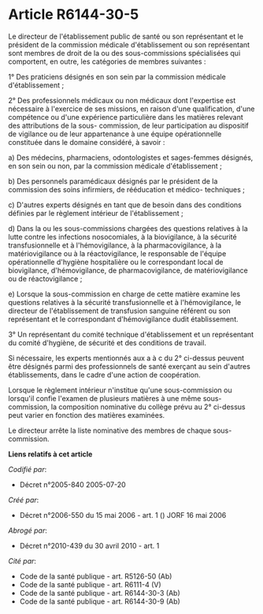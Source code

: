 # Article R6144-30-5

Le directeur de l'établissement public de santé ou son représentant et le président de la commission médicale d'établissement
ou son représentant sont membres de droit de la ou des sous-commissions spécialisées qui comportent, en outre, les catégories
de membres suivantes :

1° Des praticiens désignés en son sein par la commission médicale d'établissement ;

2° Des professionnels médicaux ou non médicaux dont l'expertise est nécessaire à l'exercice de ses missions, en raison d'une
qualification, d'une compétence ou d'une expérience particulière dans les matières relevant des attributions de la sous-
commission, de leur participation au dispositif de vigilance ou de leur appartenance à une équipe opérationnelle constituée
dans le domaine considéré, à savoir :

a) Des médecins, pharmaciens, odontologistes et sages-femmes désignés, en son sein ou non, par la commission médicale
d'établissement ;

b) Des personnels paramédicaux désignés par le président de la commission des soins infirmiers, de rééducation et médico-
techniques ;

c) D'autres experts désignés en tant que de besoin dans des conditions définies par le règlement intérieur de
l'établissement ;

d) Dans la ou les sous-commissions chargées des questions relatives à la lutte contre les infections nosocomiales, à la
biovigilance, à la sécurité transfusionnelle et à l'hémovigilance, à la pharmacovigilance, à la matériovigilance ou à la
réactovigilance, le responsable de l'équipe opérationnelle d'hygiène hospitalière ou le correspondant local de biovigilance,
d'hémovigilance, de pharmacovigilance, de matériovigilance ou de réactovigilance ;

e) Lorsque la sous-commission en charge de cette matière examine les questions relatives à la sécurité transfusionnelle et à
l'hémovigilance, le directeur de l'établissement de transfusion sanguine référent ou son représentant et le correspondant
d'hémovigilance dudit établissement.

3° Un représentant du comité technique d'établissement et un représentant du comité d'hygiène, de sécurité et des conditions
de travail.

Si nécessaire, les experts mentionnés aux a à c du 2° ci-dessus peuvent être désignés parmi des professionnels de santé
exerçant au sein d'autres établissements, dans le cadre d'une action de coopération.

Lorsque le règlement intérieur n'institue qu'une sous-commission ou lorsqu'il confie l'examen de plusieurs matières à une
même sous-commission, la composition nominative du collège prévu au 2° ci-dessus peut varier en fonction des matières
examinées.

Le directeur arrête la liste nominative des membres de chaque sous-commission.

**Liens relatifs à cet article**

_Codifié par_:

  - Décret n°2005-840 2005-07-20

_Créé par_:

  - Décret n°2006-550 du 15 mai 2006 - art. 1 () JORF 16 mai 2006

_Abrogé par_:

  - Décret n°2010-439 du 30 avril 2010 - art. 1

_Cité par_:

  - Code de la santé publique - art. R5126-50 (Ab)
  - Code de la santé publique - art. R6111-4 (V)
  - Code de la santé publique - art. R6144-30-3 (Ab)
  - Code de la santé publique - art. R6144-30-9 (Ab)
